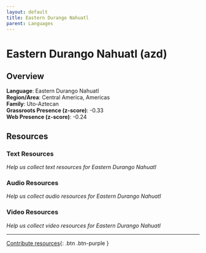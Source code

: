 ```yaml
---
layout: default
title: Eastern Durango Nahuatl
parent: Languages
---
```


# Eastern Durango Nahuatl (azd)

## Overview

**Language**: Eastern Durango Nahuatl  
**Region/Area**: Central America, Americas  
**Family**: Uto-Aztecan  
**Grassroots Presence (z-score)**: -0.33  
**Web Presence (z-score)**: -0.24  

## Resources

### Text Resources
*Help us collect text resources for Eastern Durango Nahuatl*

### Audio Resources
*Help us collect audio resources for Eastern Durango Nahuatl*

### Video Resources
*Help us collect video resources for Eastern Durango Nahuatl*

---

[Contribute resources](https://forms.office.com/e/1SfLJx3u1r){: .btn .btn-purple }
